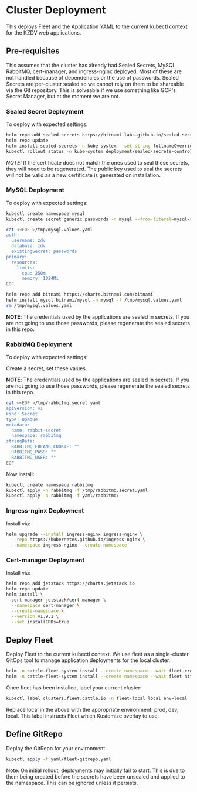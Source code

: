 # Cluster Deployment

This deploys Fleet and the Application YAML to the current kubectl context for the KZDV web applications.

## Pre-requisites

This assumes that the cluster has already had Sealed Secrets, MySQL, RabbitMQ, cert-manager, and ingress-nginx deployed. Most of these
 are not handled because of dependencies or the use of passwords. Sealed Secrets are per-cluster sealed so we cannot rely on them to be
 shareable via the Git repository. This is solveable if we use something like GCP's Secret Manager, but at the moment we are not.

### Sealed Secret Deployment

To deploy with expected settings:

```bash
helm repo add sealed-secrets https://bitnami-labs.github.io/sealed-secrets
helm repo update
helm install sealed-secrets -n kube-system --set-string fullnameOverride=sealed-secrets-controller sealed-secrets/sealed-secrets
kubectl rollout status -n kube-system deployment/sealed-secrets-controller
```

*NOTE:* If the certificate does not match the ones used to seal these secrets, they will need to be regenerated. The public key used to seal the secrets will not be valid as a new certificate is generated on installation.

### MySQL Deployment

To deploy with expected settings:

```bash
kubectl create namespace mysql
kubectl create secret generic passwords -n mysql --from-literal=mysql-root-password=root --from-literal=mysql-password=password

cat <<EOF >/tmp/mysql.values.yaml
auth:
  username: zdv
  database: zdv
  existingSecret: passwords
primary:
  resources:
    limits:
      cpu: 250m
      memory: 1024Mi
EOF

helm repo add bitnami https://charts.bitnami.com/bitnami
helm install mysql bitnami/mysql -n mysql -f /tmp/mysql.values.yaml
rm /tmp/mysql.values.yaml
```

**NOTE**: The credentials used by the applications are sealed in secrets. If you are not going to use those passwords, please regenerate the sealed secrets in this repo.

### RabbitMQ Deployment

To deploy with expected settings:

Create a secret, set these values.

**NOTE**: The credentials used by the applications are sealed in secrets. If you are not going to use those passwords, please regenerate the sealed secrets in this repo.

```bash
cat <<EOF >/tmp/rabbitmq.secret.yaml
apiVersion: v1
kind: Secret
type: Opaque
metadata:
  name: rabbit-secret
  namespace: rabbitmq
stringData:
  RABBITMQ_ERLANG_COOKIE: ""
  RABBITMQ_PASS: ""
  RABBITMQ_USER: ""
EOF
```

Now install:

```bash
kubectl create namespace rabbitmq
kubectl apply -n rabbitmq -f /tmp/rabbitmq.secret.yaml
kubectl apply -n rabbitmq -f yaml/rabbitmq/
```

### Ingress-nginx Deployment

Install via:

```bash
helm upgrade --install ingress-nginx ingress-nginx \
  --repo https://kubernetes.github.io/ingress-nginx \
  --namespace ingress-nginx --create-namespace
```

### Cert-manager Deployment

Install via:

```bash
helm repo add jetstack https://charts.jetstack.io
helm repo update
helm install \
  cert-manager jetstack/cert-manager \
  --namespace cert-manager \
  --create-namespace \
  --version v1.9.1 \
  --set installCRDs=true
```

## Deploy Fleet

Deploy Fleet to the current kubectl context. We use fleet as a single-cluster GitOps tool to manage application deployments for the local cluster.

```bash
helm -n cattle-fleet-system install --create-namespace --wait fleet-crd https://github.com/rancher/fleet/releases/download/v0.3.10/fleet-crd-0.3.10.tgz
helm -n cattle-fleet-system install --create-namespace --wait fleet https://github.com/rancher/fleet/releases/download/v0.3.10/fleet-0.3.10.tgz
```

Once fleet has been installed, label your current cluster:

```bash
kubectl label clusters.fleet.cattle.io -n fleet-local local env=local
```

Replace local in the above with the appropriate environment: prod, dev, local. This label instructs Fleet which Kustomize overlay to use.

## Define GitRepo

Deploy the GitRepo for your environment.

```bash
kubectl apply -f yaml/fleet-gitrepo.yaml
```

Note: On initial rollout, deployments may initially fail to start. This is due to them being created before the secrets have been unsealed and applied to the namespace. This can be
ignored unless it persists.
